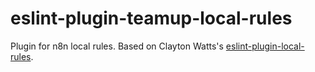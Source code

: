 # eslint-plugin-teamup-local-rules

Plugin for n8n local rules. Based on Clayton Watts's [eslint-plugin-local-rules](https://github.com/cletusw/eslint-plugin-local-rules).
